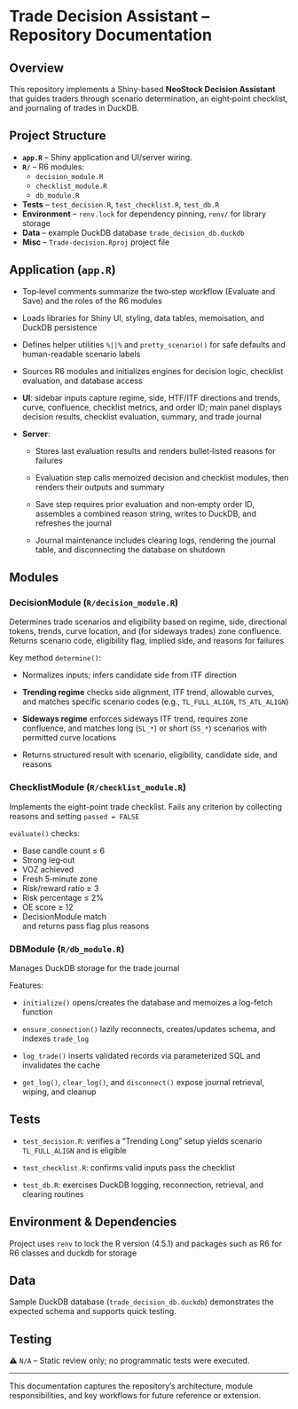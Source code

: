# Trade Decision Assistant – Repository Documentation

## Overview
This repository implements a Shiny-based **NeoStock Decision Assistant** that guides traders through scenario determination, an eight‑point checklist, and journaling of trades in DuckDB.

## Project Structure
- **`app.R`** – Shiny application and UI/server wiring.  
- **`R/`** – R6 modules:
  - `decision_module.R`
  - `checklist_module.R`
  - `db_module.R`
- **Tests** – `test_decision.R`, `test_checklist.R`, `test_db.R`
- **Environment** – `renv.lock` for dependency pinning, `renv/` for library storage
- **Data** – example DuckDB database `trade_decision_db.duckdb`
- **Misc** – `Trade-decision.Rproj` project file

## Application (`app.R`)
- Top‑level comments summarize the two‑step workflow (Evaluate and Save) and the roles of the R6 modules

- Loads libraries for Shiny UI, styling, data tables, memoisation, and DuckDB persistence

- Defines helper utilities `%||%` and `pretty_scenario()` for safe defaults and human-readable scenario labels

- Sources R6 modules and initializes engines for decision logic, checklist evaluation, and database access

- **UI**: sidebar inputs capture regime, side, HTF/ITF directions and trends, curve, confluence, checklist metrics, and order ID; main panel displays decision results, checklist evaluation, summary, and trade journal

- **Server**:
  - Stores last evaluation results and renders bullet‑listed reasons for failures

  - Evaluation step calls memoized decision and checklist modules, then renders their outputs and summary

  - Save step requires prior evaluation and non‑empty order ID, assembles a combined reason string, writes to DuckDB, and refreshes the journal

  - Journal maintenance includes clearing logs, rendering the journal table, and disconnecting the database on shutdown

## Modules

### DecisionModule (`R/decision_module.R`)
Determines trade scenarios and eligibility based on regime, side, directional tokens, trends, curve location, and (for sideways trades) zone confluence. Returns scenario code, eligibility flag, implied side, and reasons for failures

Key method `determine()`:
- Normalizes inputs; infers candidate side from ITF direction

- **Trending regime** checks side alignment, ITF trend, allowable curves, and matches specific scenario codes (e.g., `TL_FULL_ALIGN`, `TS_ATL_ALIGN`)

- **Sideways regime** enforces sideways ITF trend, requires zone confluence, and matches long (`SL_*`) or short (`SS_*`) scenarios with permitted curve locations

- Returns structured result with scenario, eligibility, candidate side, and reasons

### ChecklistModule (`R/checklist_module.R`)
Implements the eight-point trade checklist. Fails any criterion by collecting reasons and setting `passed = FALSE`

`evaluate()` checks:
- Base candle count ≤ 6
- Strong leg‑out
- VOZ achieved
- Fresh 5‑minute zone
- Risk/reward ratio ≥ 3
- Risk percentage ≤ 2%
- OE score ≥ 12
- DecisionModule match  
and returns pass flag plus reasons

### DBModule (`R/db_module.R`)
Manages DuckDB storage for the trade journal

Features:
- `initialize()` opens/creates the database and memoizes a log-fetch function

- `ensure_connection()` lazily reconnects, creates/updates schema, and indexes `trade_log`

- `log_trade()` inserts validated records via parameterized SQL and invalidates the cache

- `get_log()`, `clear_log()`, and `disconnect()` expose journal retrieval, wiping, and cleanup

## Tests
- `test_decision.R`: verifies a “Trending Long” setup yields scenario `TL_FULL_ALIGN` and is eligible

- `test_checklist.R`: confirms valid inputs pass the checklist

- `test_db.R`: exercises DuckDB logging, reconnection, retrieval, and clearing routines

## Environment & Dependencies
Project uses `renv` to lock the R version (4.5.1) and packages such as R6 for R6 classes and duckdb for storage

## Data
Sample DuckDB database (`trade_decision_db.duckdb`) demonstrates the expected schema and supports quick testing.

## Testing
⚠️ `N/A` – Static review only; no programmatic tests were executed.

---

This documentation captures the repository’s architecture, module responsibilities, and key workflows for future reference or extension.
